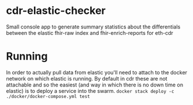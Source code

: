 # cdr-elastic-checker
Small console app to generate summary statistics about the differentials between the elastic fhir-raw index and fhir-enrich-reports for eth-cdr

# Running
In order to actually pull data from elastic you'll need to attach to the docker network on which elastic is running. By default in cdr these are not attachable and so the easiest (and way in which there is no down time on elastic) is to deploy a service into the swarm.
`docker stack deploy -c ./docker/docker-compose.yml test`

